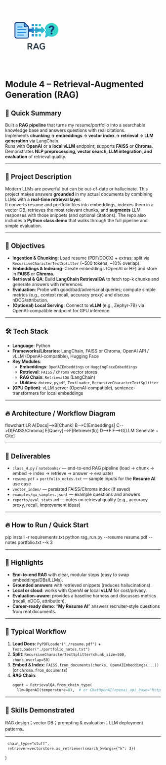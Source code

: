 <p align="left">
  <img src="logo/logo.png" alt="Project Logo" width="200"/>
</p>


# Module 4 – Retrieval-Augmented Generation (RAG)

## 🚀 Quick Summary
Built a **RAG pipeline** that turns my resume/portfolio into a searchable knowledge base and answers questions with real citations.  
Implements **chunking → embeddings → vector index → retrieval → LLM generation** via LangChain.  
Runs with **OpenAI** or a **local vLLM** endpoint; supports **FAISS** or **Chroma**.  
Demonstrates **NLP preprocessing, vector search, LLM integration, and evaluation** of retrieval quality.

---

## 📖 Project Description
Modern LLMs are powerful but can be out-of-date or hallucinate. This project makes answers **grounded** in my actual documents by combining LLMs with a **real-time retrieval layer**.  
It converts resume and portfolio files into embeddings, indexes them in a vector DB, retrieves the most relevant chunks, and **augments** LLM responses with those snippets (and optional citations). The repo also includes a **Python class demo** that walks through the full pipeline and simple evaluation.

---

## 🎯 Objectives
- **Ingestion & Chunking**: Load resume (PDF/DOCX) + extras; split via `RecursiveCharacterTextSplitter` (~500 tokens, ~10% overlap).
- **Embeddings & Indexing**: Create embeddings (OpenAI or HF) and store in **FAISS** or **Chroma**.
- **Retrieval & QA**: Build **LangChain RetrievalQA** to fetch top-k chunks and generate answers with references.
- **Evaluation**: Probe with good/bad/adversarial queries; compute simple metrics (e.g., context recall, accuracy proxy) and discuss nDCG/attribution.
- **(Optional) Local Serving**: Connect to **vLLM** (e.g., Zephyr-7B) via OpenAI-compatible endpoint for GPU inference.

---

## 🛠️ Tech Stack
- **Language**: Python  
- **Frameworks/Libraries**: LangChain, FAISS or Chroma, OpenAI API / vLLM (OpenAI-compatible), Hugging Face  
- **Key Modules**:  
  - **Embeddings**: `OpenAIEmbeddings` or `HuggingFaceEmbeddings`  
  - **Retrieval**: `FAISS` / `Chroma` vector stores  
  - **RAG Chain**: `RetrievalQA` (LangChain)  
  - **Utilities**: `dotenv`, `pypdf`, `TextLoader`, `RecursiveCharacterTextSplitter`  
- **(GPU Option)**: vLLM server (OpenAI-compatible), sentence-transformers for local embeddings

---

## 🔥 Architecture / Workflow Diagram
flowchart LR
  A[Docs]-->B[Chunk]
  B-->C[Embeddings]
  C-->D[FAISS/Chroma]
  E[Query]-->F[Retriever(k)]
  D-->F
  F-->G[LLM Generate + Cite]

---

## 📂 Deliverables
- `class_4.py` / `notebooks/` — end-to-end RAG pipeline (load → chunk → embed → index → retrieve → answer → evaluate)  
- `resume.pdf` + `portfolio_notes.txt` — sample inputs for the **Resume AI** use case  
- `vector_index/` — persisted FAISS/Chroma index (if saved)  
- `examples/qa_samples.jsonl` — example questions and answers  
- `reports/eval_stats.md` — notes on retrieval quality (e.g., accuracy proxy, recall, improvement ideas)

---


## 🔥 How to Run / Quick Start 
pip install -r requirements.txt
python rag_run.py --resume resume.pdf --notes portfolio.txt --k 3

---
## 🌟 Highlights
- **End-to-end RAG** with clear, modular steps (easy to swap embeddings/DBs/LLMs).  
- **Grounded answers** with retrieved snippets (reduces hallucinations).  
- **Local or cloud**: works with OpenAI **or** local **vLLM** for cost/privacy.  
- **Evaluation-aware**: provides a baseline harness and discusses metrics (recall, nDCG, attribution).  
- **Career-ready demo**: “**My Resume AI**” answers recruiter-style questions from real documents.

---

## 🧭 Typical Workflow
1. **Load Docs**: `PyPDFLoader("./resume.pdf")` + `TextLoader("./portfolio_notes.txt")`  
2. **Split**: `RecursiveCharacterTextSplitter(chunk_size=500, chunk_overlap=50)`  
3. **Embed & Index**: `FAISS.from_documents(chunks, OpenAIEmbeddings(...))` (or `Chroma.from_documents`)  
4. **RAG Chain**:  
   ```python
   agent = RetrievalQA.from_chain_type(
     llm=OpenAI(temperature=0),  # or ChatOpenAI(openai_api_base="http://localhost:8000/v1", ...)

---
## 🌟 Skills Demonstrated
RAG design；vector DB；prompting & evaluation；LLM deployment patterns。

---





     chain_type="stuff",
     retriever=vectorstore.as_retriever(search_kwargs={"k": 3})
   )
